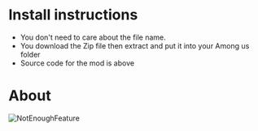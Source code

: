 # Install instructions

- You don't need to care about the file name.
- You download the Zip file then extract and put it into your Among us folder
- Source code for the mod is above

# About
![NotEnoughFeature](https://github.com/user-attachments/assets/69a579ef-bef7-4ffe-83ea-2296bd0229cf)



